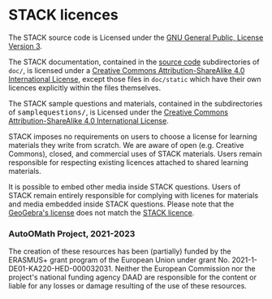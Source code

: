 # STACK licences

The STACK source code is Licensed under the [GNU General Public, License Version 3](https://github.com/maths/moodle-qtype_stack/blob/master/COPYING.txt).

The STACK documentation, contained in the [source code](https://github.com/maths/moodle-qtype_stack) subdirectories of `doc/`,  is licensed under a [Creative Commons Attribution-ShareAlike 4.0 International License](https://creativecommons.org/licenses/by-sa/4.0/), except those files in `doc/static` which have their own licences explicitly within the files themselves.

The STACK sample questions and materials, contained in the subdirectories of <tt>samplequestions/</tt>, is Licensed under the [Creative Commons Attribution-ShareAlike 4.0 International License](https://creativecommons.org/licenses/by-sa/4.0/).

STACK imposes no requirements on users to choose a license for learning materials they write from scratch.  We are aware of open (e.g. Creative Commons), closed, and commercial uses of STACK materials.  Users remain responsible for respecting existing licences attached to shared learning materials.

It is possible to embed other media inside STACK questions.  Users of STACK remain entirely responsible for complying with licenes for materials and media embedded inside STACK questions.  Please note that the [GeoGebra's license](https://www.geogebra.org/license) does not match the [STACK licence](https://github.com/maths/moodle-qtype_stack/blob/master/COPYING.txt).

### AutoOMath Project, 2021-2023

The creation of these resources has been (partially) funded by the ERASMUS+ grant program of the European Union under grant No. 2021-1-DE01-KA220-HED-000032031. Neither the European Commission nor the project's national funding agency DAAD are responsible for the content or liable for any losses or damage resulting of the use of these resources.